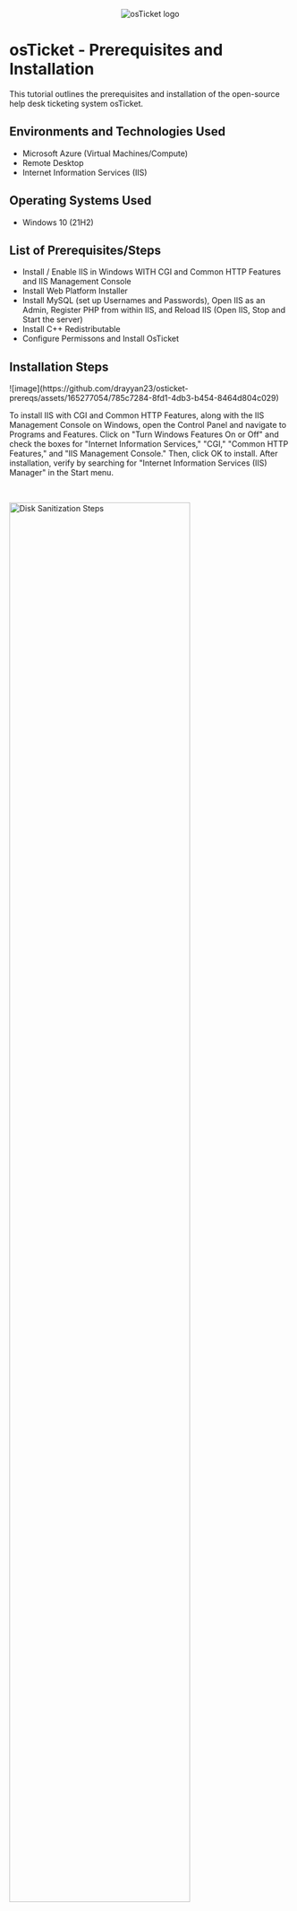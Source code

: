 <p align="center">
<img src="https://i.imgur.com/Clzj7Xs.png" alt="osTicket logo"/>
</p>

<h1>osTicket - Prerequisites and Installation</h1>
This tutorial outlines the prerequisites and installation of the open-source help desk ticketing system osTicket.<br />

<h2>Environments and Technologies Used</h2>

- Microsoft Azure (Virtual Machines/Compute)
- Remote Desktop
- Internet Information Services (IIS)

<h2>Operating Systems Used </h2>

- Windows 10</b> (21H2)

<h2>List of Prerequisites/Steps</h2>

- Install / Enable IIS in Windows WITH
CGI and Common HTTP Features and IIS Management Console
- Install Web Platform Installer
- Install MySQL (set up Usernames and Passwords), Open IIS as an Admin, Register PHP from within IIS,
  and Reload IIS (Open IIS, Stop and Start the server)
- Install C++ Redistributable
- Configure Permissons and Install OsTicket

<h2>Installation Steps</h2>

<p>
![image](https://github.com/drayyan23/osticket-prereqs/assets/165277054/785c7284-8fd1-4db3-b454-8464d804c029)
</p>
<p>
To install IIS with CGI and Common HTTP Features, along with the IIS Management Console on Windows, open the Control Panel and navigate to Programs and Features. Click on "Turn Windows Features On or Off" and check the boxes for "Internet Information Services," "CGI," "Common HTTP Features," and "IIS Management Console." Then, click OK to install. After installation, verify by searching for "Internet Information Services (IIS) Manager" in the Start menu.
</p>
<br />

<p>
<img src="https://i.imgur.com/RUYUtCa.png" height="80%" width="80%" alt="Disk Sanitization Steps"/>
</p>
<p>
To install the Web Platform Installer (Web PI) on Windows, download and run the installer from Microsoft's website. Follow the setup instructions, including accepting license terms. Optionally select additional components. Once installed, launch Web PI from the Start menu or desktop shortcut to browse and install web server components and applications.
</p>
<br />

<p>
<img src="https://i.imgur.com/DJmEXEB.png" height="80%" width="80%" alt="Disk Sanitization Steps"/>
</p>
<p>
Install MySQL and set up usernames and passwords via the setup wizard.
Open IIS as an administrator by selecting "Run as administrator" from the Start menu.
Register PHP from within IIS by navigating to the server node, accessing "Handler Mappings," and adding a module mapping for PHP.
Reload IIS by stopping and then starting the server in the IIS Manager.
</p>
<br />
<img src="https://i.imgur.com/DJmEXEB.png" height="80%" width="80%" alt="Disk Sanitization Steps"/>
</p>
<p>
First, download and install the C++ Redistributable package from the official Microsoft website or through the Microsoft Visual C++ Redistributable download page. Next, configure permissions for the installation directory and relevant system resources. Then, download and install OsTicket from its official website or repository. During the installation process of OsTicket, provide necessary configuration details such as database connection information and administrative credentials. Finally, verify OsTicket's functionality by accessing it through a web browser and perform any additional configuration or customization as needed.
</p>
<br />
